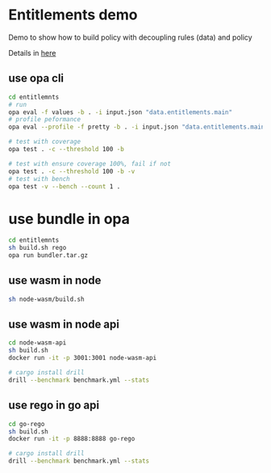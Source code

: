 # Entitlements demo

Demo to show how to build policy with decoupling rules (data) and policy

Details in [here](https://slides.com/newbmiao/building-api-with-opa)

## use opa cli

```sh
cd entitlemnts
# run
opa eval -f values -b . -i input.json "data.entitlements.main"
# profile peformance
opa eval --profile -f pretty -b . -i input.json "data.entitlements.main"

# test with coverage
opa test . -c --threshold 100 -b 

# test with ensure coverage 100%, fail if not
opa test . -c --threshold 100 -b -v
# test with bench
opa test -v --bench --count 1 .
```

# use bundle in opa

```sh
cd entitlemnts
sh build.sh rego
opa run bundler.tar.gz
```

## use wasm in node 

```sh
sh node-wasm/build.sh
```


## use wasm in node api

```sh
cd node-wasm-api
sh build.sh
docker run -it -p 3001:3001 node-wasm-api

# cargo install drill 
drill --benchmark benchmark.yml --stats
```

## use rego in go api

```sh
cd go-rego
sh build.sh
docker run -it -p 8888:8888 go-rego

# cargo install drill 
drill --benchmark benchmark.yml --stats
```